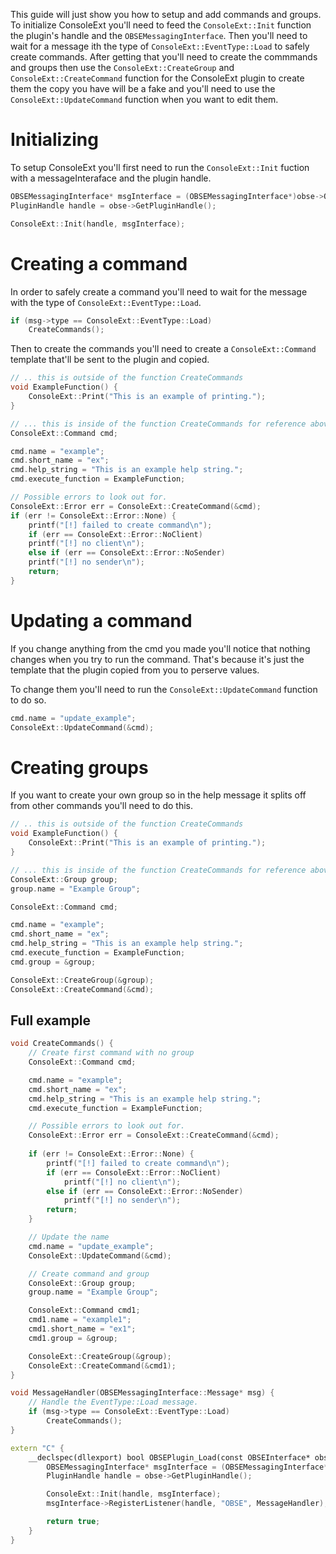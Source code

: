 This guide will just show you how to setup and add commands and groups.
To initialize ConsoleExt you'll need to feed the `ConsoleExt::Init` function the plugin's handle and the `OBSEMessagingInterface`.
Then you'll need to wait for a message ith the type of `ConsoleExt::EventType::Load` to safely create commands.
After getting that you'll need to create the commmands and groups then use the `ConsoleExt::CreateGroup` and `ConsoleExt::CreateCommand` function for the ConsoleExt plugin to create them the copy you have will be a fake and you'll need to use the `ConsoleExt::UpdateCommand` function when you want to edit them.

# Initializing
To setup ConsoleExt you'll first need to run the `ConsoleExt::Init` fuction with a messageInteraface and the plugin handle.
```cpp
OBSEMessagingInterface* msgInterface = (OBSEMessagingInterface*)obse->QueryInterface(kInterface_Messaging);;
PluginHandle handle = obse->GetPluginHandle();

ConsoleExt::Init(handle, msgInterface);
```

# Creating a command
In order to safely create a command you'll need to wait for the message with the type of `ConsoleExt::EventType::Load`.
```cpp
if (msg->type == ConsoleExt::EventType::Load)
	CreateCommands();
```
Then to create the commands you'll need to create a `ConsoleExt::Command` template that'll be sent to the plugin and copied.
```cpp
// .. this is outside of the function CreateCommands
void ExampleFunction() {
    ConsoleExt::Print("This is an example of printing.");
}

// ... this is inside of the function CreateCommands for reference above.
ConsoleExt::Command cmd;

cmd.name = "example";
cmd.short_name = "ex";
cmd.help_string = "This is an example help string.";
cmd.execute_function = ExampleFunction;

// Possible errors to look out for.
ConsoleExt::Error err = ConsoleExt::CreateCommand(&cmd);
if (err != ConsoleExt::Error::None) {
    printf("[!] failed to create command\n");
    if (err == ConsoleExt::Error::NoClient)
	printf("[!] no client\n");
    else if (err == ConsoleExt::Error::NoSender)
	printf("[!] no sender\n");
    return;
}
```

# Updating a command
If you change anything from the cmd you made you'll notice that nothing changes when you try to run the command.
That's because it's just the template that the plugin copied from you to perserve values.

To change them you'll need to run the `ConsoleExt::UpdateCommand` function to do so.
```cpp
cmd.name = "update_example";
ConsoleExt::UpdateCommand(&cmd);
```

# Creating groups
If you want to create your own group so in the help message it splits off from other commands you'll need to do this.
```cpp
// .. this is outside of the function CreateCommands
void ExampleFunction() {
    ConsoleExt::Print("This is an example of printing.");
}

// ... this is inside of the function CreateCommands for reference above.
ConsoleExt::Group group;
group.name = "Example Group";

ConsoleExt::Command cmd;

cmd.name = "example";
cmd.short_name = "ex";
cmd.help_string = "This is an example help string.";
cmd.execute_function = ExampleFunction;
cmd.group = &group;

ConsoleExt::CreateGroup(&group);
ConsoleExt::CreateCommand(&cmd);
```

## Full example
```cpp
void CreateCommands() {
	// Create first command with no group
	ConsoleExt::Command cmd;

	cmd.name = "example";
	cmd.short_name = "ex";
	cmd.help_string = "This is an example help string.";
	cmd.execute_function = ExampleFunction;

    // Possible errors to look out for.
	ConsoleExt::Error err = ConsoleExt::CreateCommand(&cmd);
    
    if (err != ConsoleExt::Error::None) {
		printf("[!] failed to create command\n");
		if (err == ConsoleExt::Error::NoClient)
			printf("[!] no client\n");
		else if (err == ConsoleExt::Error::NoSender)
			printf("[!] no sender\n");
        return;
	}

    // Update the name
    cmd.name = "update_example";
    ConsoleExt::UpdateCommand(&cmd);

    // Create command and group
	ConsoleExt::Group group;
	group.name = "Example Group";

	ConsoleExt::Command cmd1;
	cmd1.name = "example1";
	cmd1.short_name = "ex1";
	cmd1.group = &group;

	ConsoleExt::CreateGroup(&group);
	ConsoleExt::CreateCommand(&cmd1);
}

void MessageHandler(OBSEMessagingInterface::Message* msg) {
    // Handle the EventType::Load message.
	if (msg->type == ConsoleExt::EventType::Load)
		CreateCommands();
}

extern "C" {
    __declspec(dllexport) bool OBSEPlugin_Load(const OBSEInterface* obse) {
        OBSEMessagingInterface* msgInterface = (OBSEMessagingInterface*)obse->QueryInterface(kInterface_Messaging);;
        PluginHandle handle = obse->GetPluginHandle();

        ConsoleExt::Init(handle, msgInterface);
        msgInterface->RegisterListener(handle, "OBSE", MessageHandler);

        return true;
    }
}
```
